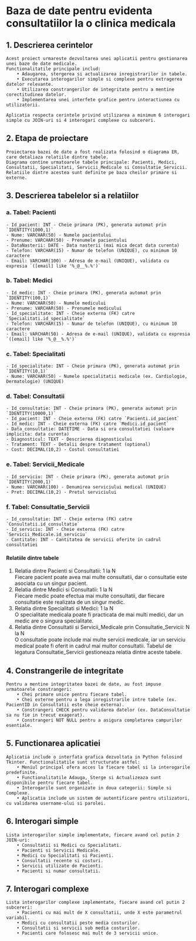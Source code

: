 # Baza de date pentru evidenta consultatiilor la o clinica medicala

## 1. Descrierea cerintelor
	Acest proiect urmareste dezvoltarea unei aplicatii pentru gestionarea unei baze de date medicale. 
	Functionalitatile principale includ:
		• Adaugarea, stergerea si actualizarea inregistrarilor in tabele.
		• Executarea interogarilor simple si complexe pentru extragerea datelor relevante.
		• Utilizarea constrangerilor de integritate pentru a mentine corectitudinea datelor.
		• Implementarea unei interfete grafice pentru interactiunea cu utilizatorii.
	
	Aplicatia respecta cerintele privind utilizarea a minimum 6 interogari simple cu JOIN-uri si 4 interogari complexe cu subcereri.

## 2. Etapa de proiectare
	Proiectarea bazei de date a fost realizata folosind o diagrama ER, care detaliaza relatiile dintre tabele. 
	Diagrama contine urmatoarele tabele principale: Pacienti, Medici, Consultatii, Specialitati, Servicii_Medicale si Consultatie_Servicii. 
	Relatiile dintre acestea sunt definite pe baza cheilor primare si externe.

## 3. Descrierea tabelelor si a relatiilor

### a. Tabel: Pacienti
	- Id_pacient: INT - Cheie primara (PK), generata automat prin `IDENTITY(1000,1)`
	- Nume: VARCHAR(50) - Numele pacientului
	- Prenume: VARCHAR(50) - Prenumele pacientului
	- DataNasterii: DATE - Data nasterii (mai mica decat data curenta)
	- Telefon: VARCHAR(15) - Numar de telefon (UNIQUE), cu minimum 10 caractere
	- Email: VARCHAR(100) - Adresa de e-mail (UNIQUE), validata cu expresia `([email] like '%_@__%.%')`

### b. Tabel: Medici
	- Id_medic: INT - Cheie primara (PK), generata automat prin `IDENTITY(100,1)`
	- Nume: VARCHAR(50) - Numele medicului
	- Prenume: VARCHAR(50) - Prenumele medicului
	- Id_specialitate: INT - Cheie externa (FK) catre `Specialitati.id_specialitate`
	- Telefon: VARCHAR(15) - Numar de telefon (UNIQUE), cu minimum 10 caractere
	- Email: VARCHAR(50) - Adresa de e-mail (UNIQUE), validata cu expresia `([email] like '%_@__%.%')`

### c. Tabel: Specialitati
	- Id_specialitate: INT - Cheie primara (PK), generata automat prin `IDENTITY(10,1)`
	- Nume: VARCHAR(50) - Numele specialitatii medicale (ex. Cardiologie, Dermatologie) (UNIQUE)

### d. Tabel: Consultatii
	- Id_consultatie: INT - Cheie primara (PK), generata automat prin `IDENTITY(10000,1)`
	- Id_pacient: INT - Cheie externa (FK) catre `Pacienti.id_pacient`
	- Id_medic: INT - Cheie externa (FK) catre `Medici.id_pacient`
	- Data_consultatie: DATETIME - Data si ora consultatiei (valoare implicita: data curenta)
	- Diagnosticul: TEXT - Descrierea diagnosticului
	- Tratament: TEXT - Detalii despre tratament (optional)
	- Cost: DECIMAL(10,2) - Costul consultatiei

### e. Tabel: Servicii_Medicale
	- Id_serviciu: INT - Cheie primara (PK), generata automat prin `IDENTITY(2000,1)`
	- Nume: VARCHAR(100) - Denumirea serviciului medical (UNIQUE)
	- Pret: DECIMAL(10,2) - Pretul serviciului

### f. Tabel: Consultatie_Servicii
	- Id_consultatie: INT - Cheie externa (FK) catre `Consultatii.id_consultatie`
	- Id_serviciu: INT - Cheie externa (FK) catre `Servicii_Medicale.id_serviciu`
	- Cantitate: INT - Cantitatea de servicii oferite in cadrul consultatiei

#### Relatiile dintre tabele
1. Relatia dintre Pacienti si Consultatii: 1 la N  
		Fiecare pacient poate avea mai multe consultatii, dar o consultatie este asociata cu un singur pacient.
2. Relatia dintre Medici si Consultatii: 1 la N  
		Fiecare medic poate efectua mai multe consultatii, dar fiecare consultatie este realizata de un singur medic.
3. Relatia dintre Specialitati si Medici: 1 la N  
		O specialitate medicala poate fi practicata de mai multi medici, dar un medic are o singura specialitate.
4. Relatia dintre Consultatii si Servicii_Medicale prin Consultatie_Servicii: N la N  
		O consultatie poate include mai multe servicii medicale, iar un serviciu medical poate fi oferit in cadrul mai multor consultatii. 
		Tabelul de legatura Consultatie_Servicii gestioneaza relatia dintre aceste tabele.

## 4. Constrangerile de integritate
	Pentru a mentine integritatea bazei de date, au fost impuse urmatoarele constrangeri:
		• Chei primare unice pentru fiecare tabel.
		• Chei externe pentru a lega inregistrarile intre tabele (ex. PacientID in Consultatii este cheie externa).
		• Constrangeri CHECK pentru validarea datelor (ex. DataConsultatie sa nu fie in trecut exagerat).
		• Constrangeri NOT NULL pentru a asigura completarea campurilor esentiale.

## 5. Functionarea aplicatiei
	Aplicatia include o interfata grafica dezvoltata in Python folosind Tkinter. Functionalitatile sunt structurate astfel:
		• Meniul principal ofera acces la fiecare tabel si la interogarile predefinite.
		• Functionalitatile Adauga, Sterge si Actualizeaza sunt disponibile pentru fiecare tabel.
		• Interogarile sunt organizate in doua categorii: Simple si Complexe. 
		• Aplicatia include un sistem de autentificare pentru utilizatori, cu validarea username-ului si parolei.

## 6. Interogari simple
	Lista interogarilor simple implementate, fiecare avand cel putin 2 JOIN-uri:
		• Consultatii si Medici cu Specialitati.
		• Pacienti si Servicii Medicale.
		• Medici cu Specialitati si Pacienti.
		• Consultatii recente si costuri.
		• Servicii utilizate de Pacienti.
		• Pacienti si numar consultatii.

## 7. Interogari complexe
	Lista interogarilor complexe implementate, fiecare avand cel putin 2 subcereri:
		• Pacienti cu mai mult de X consultatii, unde X este parametrul variabil.
		• Medici cu consultatii peste media costurilor.
		• Consultatii si servicii sub media costurilor.
		• Pacienti care folosesc mai mult de 3 servicii unice.

